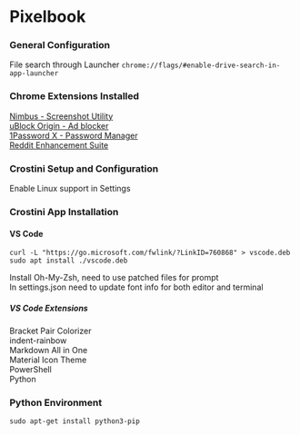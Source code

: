 # Pixelbook  

### General Configuration
File search through Launcher ```chrome://flags/#enable-drive-search-in-app-launcher```
  
### Chrome Extensions Installed
[Nimbus - Screenshot Utility](https://chrome.google.com/webstore/detail/nimbus-screenshot-screen/bpconcjcammlapcogcnnelfmaeghhagj/related?hl=en)  
[uBlock Origin - Ad blocker](https://chrome.google.com/webstore/detail/ublock-origin/cjpalhdlnbpafiamejdnhcphjbkeiagm?hl=en)  
[1Password X - Password Manager](https://chrome.google.com/webstore/detail/1password-x-%E2%80%93-password-ma/aeblfdkhhhdcdjpifhhbdiojplfjncoa?hl=en)  
[Reddit Enhancement Suite](https://chrome.google.com/webstore/detail/reddit-enhancement-suite/kbmfpngjjgdllneeigpgjifpgocmfgmb?hl=en)  
  
### Crostini Setup and Configuration
Enable Linux support in Settings

### Crostini App Installation
#### VS Code
```
curl -L "https://go.microsoft.com/fwlink/?LinkID=760868" > vscode.deb
sudo apt install ./vscode.deb
```
Install Oh-My-Zsh, need to use patched files for prompt  
In settings.json need to update font info for both editor and terminal  
##### VS Code Extensions  
Bracket Pair Colorizer  
indent-rainbow  
Markdown All in One  
Material Icon Theme  
PowerShell  
Python  
### Python Environment
```
sudo apt-get install python3-pip
